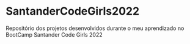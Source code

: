 # SantanderCodeGirls2022
Repositório dos projetos desenvolvidos durante o meu aprendizado no BootCamp Santander Code Girls 2022

